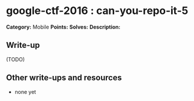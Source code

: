 # google-ctf-2016 : can-you-repo-it-5

**Category:** Mobile
**Points:** 
**Solves:** 
**Description:**



## Write-up

(TODO)

## Other write-ups and resources

* none yet
